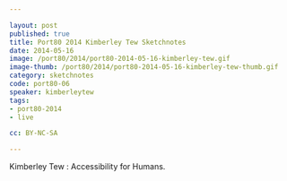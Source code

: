 ```yaml
---

layout: post
published: true
title: Port80 2014 Kimberley Tew Sketchnotes
date: 2014-05-16
image: /port80/2014/port80-2014-05-16-kimberley-tew.gif
image-thumb: /port80/2014/port80-2014-05-16-kimberley-tew-thumb.gif
category: sketchnotes
code: port80-06
speaker: kimberleytew
tags:
- port80-2014
- live

cc: BY-NC-SA

---
```


Kimberley Tew : Accessibility for Humans.
